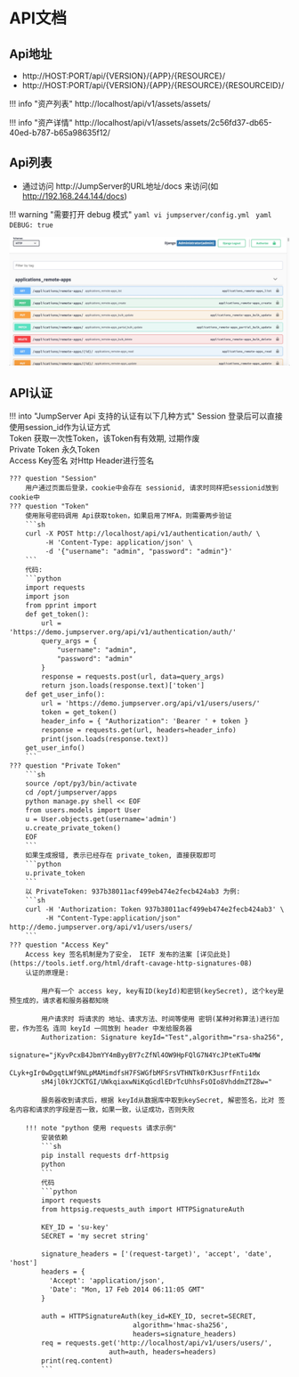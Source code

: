 # API文档

## Api地址

- http://HOST:PORT/api/{VERSION}/{APP}/{RESOURCE}/
- http://HOST:PORT/api/{VERSION}/{APP}/{RESOURCE}/{RESOURCEID}/

!!! info "资产列表"
    http://localhost/api/v1/assets/assets/

!!! info "资产详情"
    http://localhost/api/v1/assets/assets/2c56fd37-db65-40ed-b787-b65a98635f12/

## Api列表

- 通过访问 http://JumpServer的URL地址/docs 来访问(如 http://192.168.244.144/docs)

!!! warning "需要打开 debug 模式"
    ```yaml
    vi jumpserver/config.yml
    ```
    ```yaml
    DEBUG: true
    ```

![api_swagger](../img/api_swagger.jpg)

## API认证

!!! into "JumpServer Api 支持的认证有以下几种方式"
    Session 登录后可以直接使用session_id作为认证方式  
    Token 获取一次性Token，该Token有有效期, 过期作废  
    Private Token 永久Token  
    Access Key签名 对Http Header进行签名

    ??? question "Session"
        用户通过页面后登录，cookie中会存在 sessionid, 请求时同样把sessionid放到 cookie中
    ??? question "Token"
        使用账号密码调用 Api获取token，如果启用了MFA，则需要两步验证    
        ```sh
        curl -X POST http://localhost/api/v1/authentication/auth/ \
             -H 'Content-Type: application/json' \
             -d '{"username": "admin", "password": "admin"}'
        ```
        代码:
        ```python
        import requests
        import json
        from pprint import
        def get_token():
            url = 'https://demo.jumpserver.org/api/v1/authentication/auth/'
            query_args = {
                "username": "admin",
                "password": "admin"
            }
            response = requests.post(url, data=query_args)
            return json.loads(response.text)['token']
        def get_user_info():
            url = 'https://demo.jumpserver.org/api/v1/users/users/'
            token = get_token()
            header_info = { "Authorization": 'Bearer ' + token }
            response = requests.get(url, headers=header_info)
            print(json.loads(response.text))
        get_user_info()
        ```
    ??? question "Private Token"
        ```sh
        source /opt/py3/bin/activate
        cd /opt/jumpserver/apps
        python manage.py shell << EOF
        from users.models import User
        u = User.objects.get(username='admin')
        u.create_private_token()
        EOF
        ```
        如果生成报错, 表示已经存在 private_token, 直接获取即可
        ```python
        u.private_token
        ```
        以 PrivateToken: 937b38011acf499eb474e2fecb424ab3 为例:
        ```sh
        curl -H 'Authorization: Token 937b38011acf499eb474e2fecb424ab3' \
             -H "Content-Type:application/json" http://demo.jumpserver.org/api/v1/users/users/
        ```
    ??? question "Access Key"
        Access key 签名机制是为了安全， IETF 发布的法案 [详见此处](https://tools.ietf.org/html/draft-cavage-http-signatures-08)
        认证的原理是:

            用户有一个 access key, key有ID(keyId)和密钥(keySecret), 这个key是预生成的，请求者和服务器都知晓  

            用户请求时 将请求的 地址、请求方法、时间等使用 密钥(某种对称算法)进行加密，作为签名 连同 keyId 一同放到 header 中发给服务器
            Authorization: Signature keyId="Test",algorithm="rsa-sha256",
            signature="jKyvPcxB4JbmYY4mByyBY7cZfNl4OW9HpFQlG7N4YcJPteKTu4MW
            CLyk+gIr0wDgqtLWf9NLpMAMimdfsH7FSWGfbMFSrsVTHNTk0rK3usrfFnti1dx
            sM4jl0kYJCKTGI/UWkqiaxwNiKqGcdlEDrTcUhhsFsOIo8VhddmZTZ8w="

            服务器收到请求后，根据 keyId从数据库中取到keySecret, 解密签名，比对 签名内容和请求的字段是否一致，如果一致，认证成功，否则失败

        !!! note "python 使用 requests 请求示例"
            安装依赖
            ```sh
            pip install requests drf-httpsig
            python
            ```
            代码
            ```python
            import requests
            from httpsig.requests_auth import HTTPSignatureAuth

            KEY_ID = 'su-key'
            SECRET = 'my secret string'

            signature_headers = ['(request-target)', 'accept', 'date', 'host']
            headers = {
              'Accept': 'application/json',
              'Date': "Mon, 17 Feb 2014 06:11:05 GMT"
            }

            auth = HTTPSignatureAuth(key_id=KEY_ID, secret=SECRET,
                                   algorithm='hmac-sha256',
                                   headers=signature_headers)
            req = requests.get('http://localhost/api/v1/users/users/',
                             auth=auth, headers=headers)
            print(req.content)
            ```
